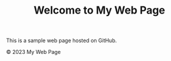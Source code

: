 <!-- index.html -->
<!DOCTYPE html>
<html lang="en">
<head>
    <meta charset="UTF-8">
    <meta name="viewport" content="width=device-width, initial-scale=1.0">
    <title>My Web Page</title>
    <link rel="stylesheet" href="styles.css">
</head>
<body>
    <header>
        <h1>Welcome to My Web Page</h1>
    </header>
    <main>
        <p>This is a sample web page hosted on GitHub.</p>
    </main>
    <footer>
        <p>&copy; 2023 My Web Page</p>
    </footer>
</body>
</html>
